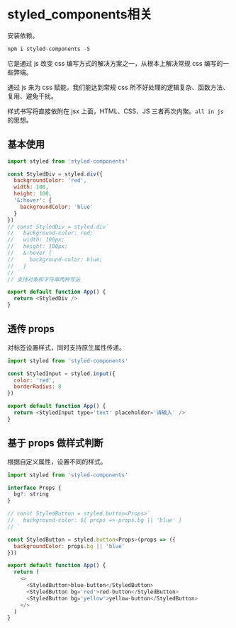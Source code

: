 # styled_components相关

安装依赖。

```js
npm i styled-components -S
```

它是通过 js 改变 css 编写方式的解决方案之一，从根本上解决常规 css 编写的一些弊端。

通过 js 来为 css 赋能，我们能达到常规 css 所不好处理的逻辑复杂、函数方法、复用、避免干扰。

样式书写将直接依附在 jsx 上面，HTML、CSS、JS 三者再次内聚。`all in js` 的思想。

## 基本使用

```js
import styled from 'styled-components'

const StyledDiv = styled.div({
  backgroundColor: 'red',
  width: 100,
  height: 100,
  '&:hover': {
    backgroundColor: 'blue'
  }
})
// const StyledDiv = styled.div`
//   background-color: red;
//   width: 100px;
//   height: 100px;
//   &:hover {
//     background-color: blue;
//   }
// `
// 支持对象和字符串两种写法

export default function App() {
  return <StyledDiv />
}
```

## 透传 props

对标签设置样式，同时支持原生属性传递。

```js
import styled from 'styled-components'

const StyledInput = styled.input({
  color: 'red',
  borderRadius: 8
})

export default function App() {
  return <StyledInput type='text' placeholder='请输入' />
}
```

## 基于 props 做样式判断

根据自定义属性，设置不同的样式。

```js
import styled from 'styled-components'

interface Props {
  bg?: string
}

// const StyledButton = styled.button<Props>`
//   background-color: ${ props => props.bg || 'blue' }
// `

const StyledButton = styled.button<Props>(props => ({
  backgroundColor: props.bg || 'blue'
}))

export default function App() {
  return (
    <>
      <StyledButton>blue-button</StyledButton>
      <StyledButton bg='red'>red-button</StyledButton>
      <StyledButton bg='yellow'>yellow-button</StyledButton>
    </>
  )
}
```
